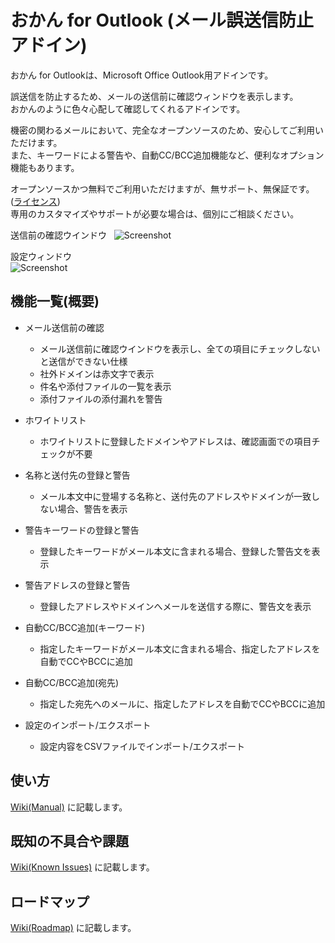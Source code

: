 おかん for Outlook (メール誤送信防止アドイン)
========

おかん for Outlookは、Microsoft Office Outlook用アドインです。  

誤送信を防止するため、メールの送信前に確認ウィンドウを表示します。  
おかんのように色々心配して確認してくれるアドインです。  

機密の関わるメールにおいて、完全なオープンソースのため、安心してご利用いただけます。  
また、キーワードによる警告や、自動CC/BCC追加機能など、便利なオプション機能もあります。  

オープンソースかつ無料でご利用いただけますが、無サポート、無保証です。([ライセンス](https://github.com/t-miyake/OutlookOkan/blob/master/LICENSE))  
専用のカスタマイズやサポートが必要な場合は、個別にご相談ください。  

送信前の確認ウインドウ  
![Screenshot](https://github.com/t-miyake/OutlookOkan/blob/master/Screenshots/Screenshot_v0.9.2_01.png)  

設定ウィンドウ  
![Screenshot](https://github.com/t-miyake/OutlookOkan/blob/master/Screenshots/Screenshot_v0.9.2_02.png) 

## 機能一覧(概要)

- メール送信前の確認 
    - メール送信前に確認ウインドウを表示し、全ての項目にチェックしないと送信ができない仕様
    - 社外ドメインは赤文字で表示
    - 件名や添付ファイルの一覧を表示
    - 添付ファイルの添付漏れを警告

- ホワイトリスト
    - ホワイトリストに登録したドメインやアドレスは、確認画面での項目チェックが不要

- 名称と送付先の登録と警告
    - メール本文中に登場する名称と、送付先のアドレスやドメインが一致しない場合、警告を表示

- 警告キーワードの登録と警告
    - 登録したキーワードがメール本文に含まれる場合、登録した警告文を表示

- 警告アドレスの登録と警告
    - 登録したアドレスやドメインへメールを送信する際に、警告文を表示

- 自動CC/BCC追加(キーワード)
    - 指定したキーワードがメール本文に含まれる場合、指定したアドレスを自動でCCやBCCに追加

- 自動CC/BCC追加(宛先)
    - 指定した宛先へのメールに、指定したアドレスを自動でCCやBCCに追加

- 設定のインポート/エクスポート
    - 設定内容をCSVファイルでインポート/エクスポート

## 使い方
[Wiki(Manual)](https://github.com/t-miyake/OutlookOkan/wiki/Manual) に記載します。

## 既知の不具合や課題
[Wiki(Known Issues)](https://github.com/t-miyake/OutlookOkan/wiki/Known-Issues) に記載します。

## ロードマップ
[Wiki(Roadmap)](https://github.com/t-miyake/OutlookOkan/wiki/Roadmap) に記載します。